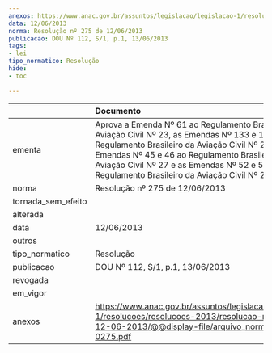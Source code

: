 ```yaml
---
anexos: https://www.anac.gov.br/assuntos/legislacao/legislacao-1/resolucoes/resolucoes-2013/resolucao-no-275-de-12-06-2013/@@display-file/arquivo_norma/RA2013-0275.pdf
data: 12/06/2013
norma: Resolução nº 275 de 12/06/2013
publicacao: DOU Nº 112, S/1, p.1, 13/06/2013
tags:
- lei
tipo_normatico: Resolução
hide: 
- toc 
 
---
```


|                    | Documento                                                                                                                                                                                                                                                                                          |
|:-------------------|:---------------------------------------------------------------------------------------------------------------------------------------------------------------------------------------------------------------------------------------------------------------------------------------------------|
| ementa             | Aprova a Emenda Nº 61 ao Regulamento Brasileiro da Aviação Civil Nº 23, as Emendas Nº 133 e 134 ao Regulamento Brasileiro da Aviação Civil Nº 25, as Emendas Nº 45 e 46 ao Regulamento Brasileiro da Aviação Civil Nº 27 e as Emendas Nº 52 e 53 ao Regulamento Brasileiro da Aviação Civil Nº 29. |
| norma              | Resolução nº 275 de 12/06/2013                                                                                                                                                                                                                                                                     |
| tornada_sem_efeito |                                                                                                                                                                                                                                                                                                    |
| alterada           |                                                                                                                                                                                                                                                                                                    |
| data               | 12/06/2013                                                                                                                                                                                                                                                                                         |
| outros             |                                                                                                                                                                                                                                                                                                    |
| tipo_normatico     | Resolução                                                                                                                                                                                                                                                                                          |
| publicacao         | DOU Nº 112, S/1, p.1, 13/06/2013                                                                                                                                                                                                                                                                   |
| revogada           |                                                                                                                                                                                                                                                                                                    |
| em_vigor           |                                                                                                                                                                                                                                                                                                    |
| anexos             | https://www.anac.gov.br/assuntos/legislacao/legislacao-1/resolucoes/resolucoes-2013/resolucao-no-275-de-12-06-2013/@@display-file/arquivo_norma/RA2013-0275.pdf                                                                                                                                    |